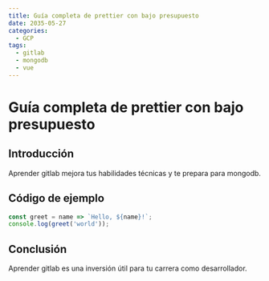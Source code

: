 ```yaml
---
title: Guía completa de prettier con bajo presupuesto
date: 2035-05-27
categories:
  - GCP
tags:
  - gitlab
  - mongodb
  - vue
---
```


# Guía completa de prettier con bajo presupuesto

## Introducción

Aprender gitlab mejora tus habilidades técnicas y te prepara para mongodb.

## Código de ejemplo

```javascript
const greet = name => `Hello, ${name}!`;
console.log(greet('world'));
```

## Conclusión

Aprender gitlab es una inversión útil para tu carrera como desarrollador.